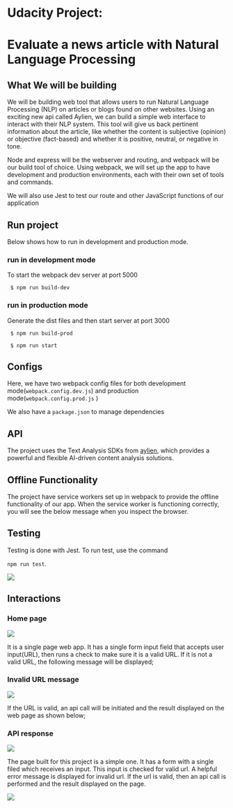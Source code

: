 # Udacity Project: 
# Evaluate a news article with Natural Language Processing

## What We will be building

We will be building web tool that allows users to run Natural Language Processing (NLP) on articles or blogs found on other websites. Using an exciting new api called Aylien, we can build a simple web interface to interact with their NLP system. This tool will give us back pertinent information about the article, like whether the content is subjective (opinion) or objective (fact-based) and whether it is positive, neutral, or negative in tone.

Node and express will be the webserver and routing, and webpack will be our build tool of choice. Using webpack, we will set up the app to have development and production environments, each with their own set of tools and commands.

We will also use Jest to test our route and other JavaScript functions of our application


## Run project
Below shows how to run in development and production mode.
### run in development mode
To start the webpack dev server at port 5000

` $ npm run build-dev`

### run in production mode
Generate the dist files and then start server at port 3000

` $ npm run build-prod`

` $ npm run start`

## Configs
Here, we have two webpack config files for both development mode(`webpack.config.dev.js`) and production mode(`webpack.config.prod.js` )

We also have a `package.json` to manage dependencies


## API

The project uses the Text Analysis SDKs from [aylien](https://aylien.com/text-api/sdks/), which provides a powerful and flexible AI-driven content analysis solutions.

## Offline Functionality
The project have service workers set up in webpack to provide the offline functionality of our app. When the service worker is functioning correctly, you will see the below message when you inspect the browser.


## Testing

Testing is done with Jest. To run test, use the command 

`npm run test`. 

![](images/jestTest.png)

## Interactions

### Home page
![](images/homePage.png)

It is a single page web app. It has a single form input field that accepts user input(URL), then runs a check to make sure it is a valid URL. If it is not a valid URL, the following message will be displayed;

### Invalid URL message

![](images/InvalidURL.png)

If the URL is valid, an api call will be initiated and the result displayed on the web page as shown below;

### API response

![](images/apiResponse.png)

The page built for this project is a simple one. It has a form with a single filed which receives an input. This input is checked for valid url. A helpful error message is displayed for invalid url. If the url is valid, then an api call is performed and the result displayed on the page.

![](images/iteraction_page.png)
